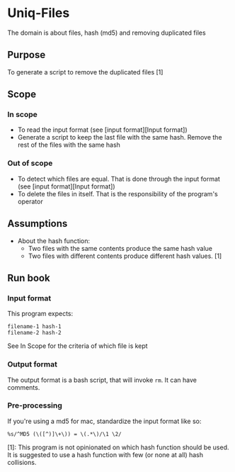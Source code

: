 # Uniq-Files

The domain is about files, hash (md5) and removing duplicated files

## Purpose

To generate a script to remove the duplicated files [1]

## Scope

### In scope

  * To read the input format (see [input format][Input format])
  * Generate a script to keep the last file with the same hash. Remove the rest of the files with the same hash

### Out of scope

  * To detect which files are equal. That is done through the input format (see [input format][Input format])
  * To delete the files in itself. That is the responsibility of the program's operator

## Assumptions

  * About the hash function:
    * Two files with the same contents produce the same hash value
    * Two files with different contents produce different hash values. [1]

## Run book

### Input format

This program expects:

```
filename-1 hash-1
filename-2 hash-2
```

See In Scope for the criteria of which file is kept


### Output format

The output format is a bash script, that will invoke `rm`. It can have comments.

### Pre-processing

If you're using a md5 for mac, standardize the input format like so:

```
%s/^MD5 (\([^)]\+\)) = \(.*\)/\1 \2/
```

[1]: This program is not opinionated on which hash function should be used. It is suggested to use a hash function
with few (or none at all) hash collisions.


